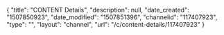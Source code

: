 {
    "title": "CONTENT Details",
    "description": null,
    "date_created": "1507850923",
    "date_modified": "1507851396",
    "channelid": "117407923",
    "type": "",
    "layout": "channel",
    "url": "\/c\/content-details\/117407923"
}